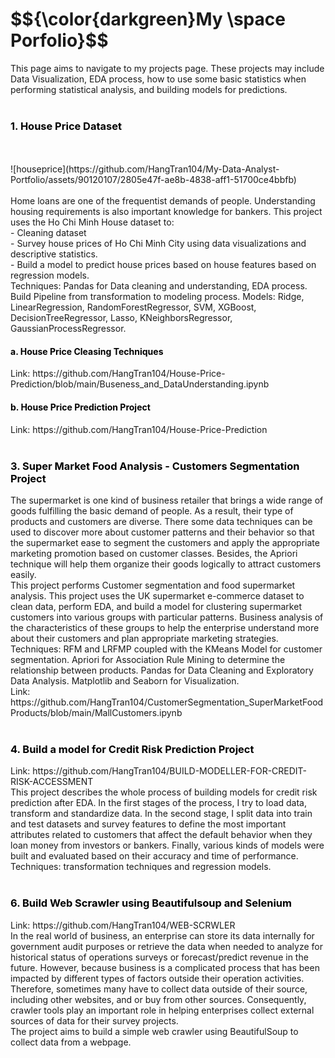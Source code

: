 <h1>$${\color{darkgreen}My \space Porfolio}$$</h1>
This page aims to navigate to my projects page. These projects may include Data Visualization, EDA process, how to use some basic statistics when performing statistical analysis, and building models for predictions.
<br>
<br>

<h3 style = 'color:black; text-align:left'>1. House Price Dataset </h3> 
<br>
<br>
![houseprice](https://github.com/HangTran104/My-Data-Analyst-Portfolio/assets/90120107/2805e47f-ae8b-4838-aff1-51700ce4bbfb)
<br>

<br>
Home loans are one of the frequentist demands of people. Understanding housing requirements is also important knowledge for bankers. This project uses the Ho Chi Minh House dataset to:
<br>
- Cleaning dataset
<br>
- Survey house prices of Ho Chi Minh City using data visualizations and descriptive statistics.
<br>
- Build a model to predict house prices based on house features based on regression models.
<br>
Techniques: Pandas for Data cleaning and understanding, EDA process. Build Pipeline from transformation to modeling process. Models: Ridge, LinearRegression, RandomForestRegressor, SVM, XGBoost, DecisionTreeRegressor, Lasso, KNeighborsRegressor, GaussianProcessRegressor.
<br>
<h4 style = 'color:black; text-align:left'>a. House Price Cleasing Techniques</h4> 
Link: https://github.com/HangTran104/House-Price-Prediction/blob/main/Buseness_and_DataUnderstanding.ipynb
<br>
<h4 style = 'color:black; text-align:left'>b. House Price Prediction Project</h4> 
Link: https://github.com/HangTran104/House-Price-Prediction
<br>
<br>
<h3 style = 'color:black; text-align:left'>3. Super Market Food Analysis - Customers Segmentation Project</h3> 
The supermarket is one kind of business retailer that brings a wide range of goods fulfilling the basic demand of people. As a result, their type of products and customers are diverse. There some data techniques can be used to discover more about customer patterns and their behavior so that the supermarket ease to segment the customers and apply the appropriate marketing promotion based on customer classes. Besides, the Apriori technique will help them organize their goods logically to attract customers easily.
<br>
This project performs Customer segmentation and food supermarket analysis. This project uses the UK supermarket e-commerce dataset to clean data, perform EDA, and build a model for clustering supermarket customers into various groups with particular patterns. Business analysis of the characteristics of these groups to help the enterprise understand more about their customers and plan appropriate marketing strategies.
<br>
Techniques: RFM and LRFMP coupled with the KMeans Model for customer segmentation. Apriori for Association Rule Mining to determine the relationship between products. Pandas for Data Cleaning and Exploratory Data Analysis. Matplotlib and Seaborn for Visualization.
<br>
Link: https://github.com/HangTran104/CustomerSegmentation_SuperMarketFoodProducts/blob/main/MallCustomers.ipynb
<br>
<br>

<h3 style = 'color:black; text-align:left'>4. Build a model for Credit Risk Prediction Project</h3>
Link: https://github.com/HangTran104/BUILD-MODELLER-FOR-CREDIT-RISK-ACCESSMENT
<br>
This project describes the whole process of building models for credit risk prediction after EDA. In the first stages of the process, I try to load data, transform and standardize data. In the second stage, I split data into train and test datasets and survey features to define the most important attributes related to customers that affect the default behavior when they loan money from investors or bankers. Finally, various kinds of models were built and evaluated based on their accuracy and time of performance.
<br>
Techniques: transformation techniques and regression models.
<br>
<br>

<h3 style = 'color:black; text-align:left'>6. Build Web Scrawler using Beautifulsoup and Selenium</h3> 
Link: https://github.com/HangTran104/WEB-SCRWLER
<br>
In the real world of business, an enterprise can store its data internally for government audit purposes or retrieve the data when needed to analyze for historical status of operations surveys or forecast/predict revenue in the future. However, because business is a complicated process that has been impacted by different types of factors outside their operation activities. Therefore, sometimes many have to collect data outside of their source, including other websites, and or buy from other sources. Consequently, crawler tools play an important role in helping enterprises collect external sources of data for their survey projects.
<br>
The project aims to build a simple web crawler using BeautifulSoup to collect data from a webpage.
